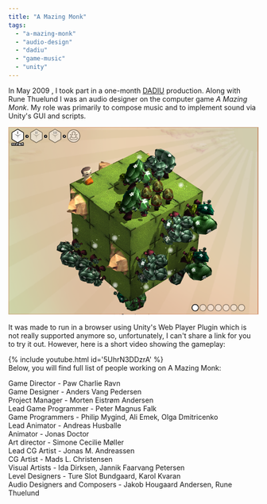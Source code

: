 ```yaml
---
title: "A Mazing Monk"
tags: 
  - "a-mazing-monk"
  - "audio-design"
  - "dadiu"
  - "game-music"
  - "unity"
---
```


In May 2009 , I took part in a one-month [DADIU](http://www.dadiu.dk) production. Along with Rune Thuelund I was an audio designer on the computer game *A Mazing Monk*. My role was primarily to compose music and to implement sound via Unity's GUI and scripts.<!--more-->

![A Mazing Monk](/assets/images/A-Mazing-Monk.png)

It was made to run in a browser using Unity's Web Player Plugin which is not really supported anymore so, unfortunately, I can't share a link for you to try it out. However, here is a short video showing the gameplay:

{% include youtube.html id='5UhrN3DDzrA' %}
<br/>
Below, you will find full list of people working on A Mazing Monk:

Game Director - Paw Charlie Ravn  
Game Designer - Anders Vang Pedersen  
Project Manager - Morten Eistrøm Andersen  
Lead Game Programmer - Peter Magnus Falk  
Game Programmers - Philip Mygind, Ali Emek, Olga Dmitricenko  
Lead Animator - Andreas Husballe  
Animator - Jonas Doctor  
Art director - Simone Cecilie Møller  
Lead CG Artist - Jonas M. Andreassen  
CG Artist - Mads L. Christensen  
Visual Artists - Ida Dirksen, Jannik Faarvang Petersen  
Level Designers - Ture Slot Bundgaard, Karol Kvaran  
Audio Designers and Composers - Jakob Hougaard Andersen, Rune Thuelund  
